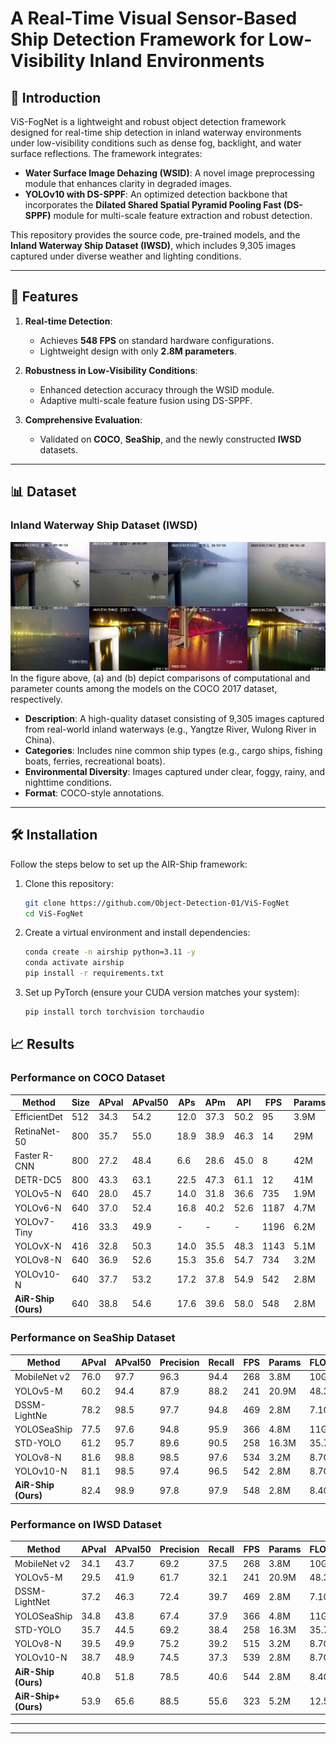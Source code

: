 
# A Real-Time Visual Sensor-Based Ship Detection Framework for Low-Visibility Inland Environments



## 🚢 Introduction
ViS-FogNet is a lightweight and robust object detection framework designed for real-time ship detection in inland waterway environments under low-visibility conditions such as dense fog, backlight, and water surface reflections. The framework integrates:
- **Water Surface Image Dehazing (WSID)**: A novel image preprocessing module that enhances clarity in degraded images.
- **YOLOv10 with DS-SPPF**: An optimized detection backbone that incorporates the **Dilated Shared Spatial Pyramid Pooling Fast (DS-SPPF)** module for multi-scale feature extraction and robust detection.

This repository provides the source code, pre-trained models, and the **Inland Waterway Ship Dataset (IWSD)**, which includes 9,305 images captured under diverse weather and lighting conditions.

---

## 📜 Features
1. **Real-time Detection**:
   - Achieves **548 FPS** on standard hardware configurations.
   - Lightweight design with only **2.8M parameters**.
   
2. **Robustness in Low-Visibility Conditions**:
   - Enhanced detection accuracy through the WSID module.
   - Adaptive multi-scale feature fusion using DS-SPPF.

3. **Comprehensive Evaluation**:
   - Validated on **COCO**, **SeaShip**, and the newly constructed **IWSD** datasets.

---

## 📊 Dataset
### Inland Waterway Ship Dataset (IWSD)
<img src="images/dataset_02.png" width="1000" >
In the figure above, (a) and (b) depict comparisons of computational and parameter counts among the models on the COCO 2017 dataset, respectively.

- **Description**: A high-quality dataset consisting of 9,305 images captured from real-world inland waterways (e.g., Yangtze River, Wulong River in China).
- **Categories**: Includes nine common ship types (e.g., cargo ships, fishing boats, ferries, recreational boats).
- **Environmental Diversity**: Images captured under clear, foggy, rainy, and nighttime conditions.
- **Format**: COCO-style annotations.

---

## 🛠️ Installation
Follow the steps below to set up the AIR-Ship framework:

1. Clone this repository:
   ```bash
   git clone https://github.com/Object-Detection-01/ViS-FogNet
   cd ViS-FogNet
   ```

2. Create a virtual environment and install dependencies:
   ```bash
   conda create -n airship python=3.11 -y
   conda activate airship
   pip install -r requirements.txt
   ```

3. Set up PyTorch (ensure your CUDA version matches your system):
   ```bash
   pip install torch torchvision torchaudio
   ```




## 📈 Results
### Performance on COCO Dataset
| Method            | Size | APval | APval50 | APs  | APm  | APl  | FPS | Params | FLOPs  |
|--------------------|------|-------|---------|------|------|------|-----|--------|--------|
| EfficientDet  | 512  | 34.3  | 54.2    | 12.0 | 37.3 | 50.2 | 95  | 3.9M   | 2.5G   |
| RetinaNet-50  | 800  | 35.7  | 55.0    | 18.9 | 38.9 | 46.3 | 14  | 29M    | 165G   |
| Faster R-CNN   | 800  | 27.2  | 48.4    | 6.6  | 28.6 | 45.0 | 8   | 42M    | 180G   |
| DETR-DC5       | 800  | 43.3  | 63.1    | 22.5 | 47.3 | 61.1 | 12  | 41M    | 187G   |
| YOLOv5-N       | 640  | 28.0  | 45.7    | 14.0 | 31.8 | 36.6 | 735 | 1.9M   | 4.5G   |
| YOLOv6-N       | 640  | 37.0  | 52.4    | 16.8 | 40.2 | 52.6 | 1187| 4.7M   | 11.4G  |
| YOLOv7-Tiny    | 416  | 33.3  | 49.9    | -    | -    | -    | 1196| 6.2M   | 5.8G   |
| YOLOvX-N       | 416  | 32.8  | 50.3    | 14.0 | 35.5 | 48.3 | 1143| 5.1M   | 6.5G   |
| YOLOv8-N      | 640  | 36.9  | 52.6    | 15.3 | 35.6 | 54.7 | 734 | 3.2M   | 8.7G   |
| YOLOv10-N      | 640  | 37.7  | 53.2    | 17.2 | 37.8 | 54.9 | 542 | 2.8M   | 8.7G   |
| **AiR-Ship (Ours)**| 640  | 38.8  | 54.6    | 17.6 | 39.6 | 58.0 | 548 | 2.8M   | 8.4G   |

### Performance on SeaShip Dataset
| Method            | APval | APval50 | Precision | Recall | FPS | Params | FLOPs  |
|--------------------|-------|---------|-----------|--------|-----|--------|--------|
| MobileNet v2  | 76.0  | 97.7    | 96.3      | 94.4   | 268 | 3.8M   | 10G    |
| YOLOv5-M     | 60.2  | 94.4    | 87.9      | 88.2   | 241 | 20.9M  | 48.3G  |
| DSSM-LightNe   | 78.2  | 98.5    | 97.7      | 94.8   | 469 | 2.8M   | 7.1G   |
| YOLOSeaShip    | 77.5  | 97.6    | 94.8      | 95.9   | 366 | 4.8M   | 11G    |
| STD-YOLO        | 61.2  | 95.7    | 89.6      | 90.5   | 258 | 16.3M  | 35.7G  |
| YOLOv8-N      | 81.6  | 98.8    | 98.5      | 97.6   | 534 | 3.2M   | 8.7G   |
| YOLOv10-N      | 81.1  | 98.5    | 97.4      | 96.5   | 542 | 2.8M   | 8.7G   |
| **AiR-Ship (Ours)**| 82.4  | 98.9    | 97.8      | 97.9   | 548 | 2.8M   | 8.4G   |

### Performance on IWSD Dataset
| Method              | APval | APval50 | Precision | Recall | FPS | Params | FLOPs  |
|----------------------|-------|---------|-----------|--------|-----|--------|--------|
| MobileNet v2     | 34.1  | 43.7    | 69.2      | 37.5   | 268 | 3.8M   | 10G    |
| YOLOv5-M        | 29.5  | 41.9    | 61.7      | 32.1   | 241 | 20.9M  | 48.3G  |
| DSSM-LightNet   | 37.2  | 46.3    | 72.4      | 39.7   | 469 | 2.8M   | 7.1G   |
| YOLOSeaShip     | 34.8  | 43.8    | 67.4      | 37.9   | 366 | 4.8M   | 11G    |
| STD-YOLO        | 35.7  | 44.5    | 69.2      | 38.4   | 258 | 16.3M  | 35.7G  |
| YOLOv8-N        | 39.5  | 49.9    | 75.2      | 39.2   | 515 | 3.2M   | 8.7G   |
| YOLOv10-N       | 38.7  | 48.9    | 74.5      | 37.3   | 539 | 2.8M   | 8.7G   |
| **AiR-Ship (Ours)**  | 40.8  | 51.8    | 78.5      | 40.6   | 544 | 2.8M   | 8.4G   |
| **AiR-Ship+ (Ours)** | 53.9  | 65.6    | 88.5      | 55.6   | 323 | 5.2M   | 12.5G  |

---



---


